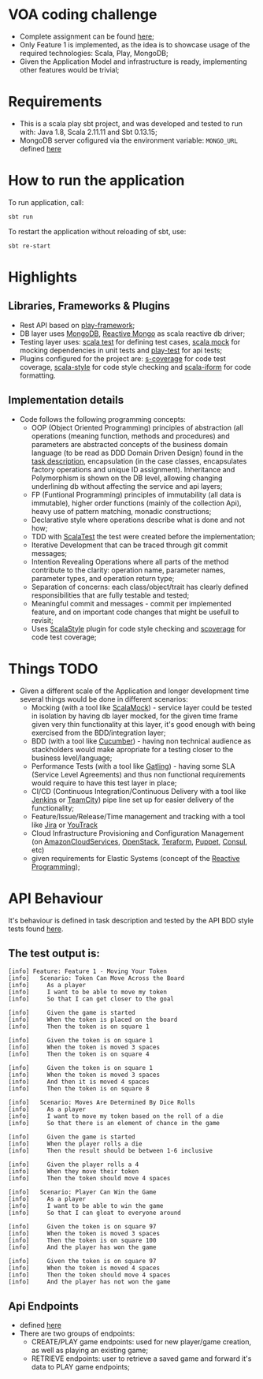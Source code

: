 # VOA coding challenge
* Complete assignment can be found [here](https://github.com/OlegEfrem/snakes-ladders-play/blob/master/TASK.md);
* Only Feature 1 is implemented, as the idea is to showcase usage of the required technologies: Scala, Play, MongoDB;
* Given the Application Model and infrastructure is ready, implementing other features would be trivial;

# Requirements
* This is a scala play sbt project, and was developed and tested to run with: Java 1.8, Scala 2.11.11 and Sbt 0.13.15;
* MongoDB server cofigured via the environment variable: ```MONGO_URL``` defined [here](https://github.com/OlegEfrem/snakes-ladders-play/blob/master/conf/application.conf)

# How to run the application
To run application, call:
```
sbt run
```
To restart the application without reloading of sbt, use:
```
sbt re-start
```
# Highlights
## Libraries, Frameworks & Plugins
* Rest API based on [play-framework](https://www.playframework.com/);
* DB layer uses [MongoDB](https://www.mongodb.com/), [Reactive Mongo](http://reactivemongo.org/) as scala reactive db driver;
* Testing layer uses: [scala test](http://www.scalatest.org/) for defining test cases, [scala mock](http://scalamock.org/) for mocking dependencies in unit tests and 
[play-test](https://www.playframework.com/documentation/2.5.x/ScalaTestingWithScalaTest) for api tests;
* Plugins configured for the project are: [s-coverage](https://github.com/scoverage/sbt-scoverage) for code test coverage, [scala-style](http://www.scalastyle.org/) for code style checking and
[scala-iform](https://github.com/scala-ide/scalariform) for code formatting.

## Implementation details
* Code follows the following programming concepts: 
  * OOP (Object Oriented Programming) principles of abstraction (all operations (meaning function, methods and procedures) and parameters are abstracted concepts of the business domain language (to be read as DDD Domain Driven Design) 
  found in the [task description](https://github.com/OlegEfrem/snakes-ladders-play/blob/master/TASK.md), encapsulation (in the case classes, encapsulates factory operations and unique ID assignment).
  Inheritance and Polymorphism is shown on the DB level, allowing changing underlining db without affecting the service and api layers;
  * FP (Funtional Programming) principles of immutability (all data is immutable), higher order functions (mainly of the collection Api), heavy use of pattern matching, monadic constructions;
  * Declarative style where operations describe what is done and not how;
  * TDD with [ScalaTest](http://www.scalatest.org/) the test were created before the implementation;
  * Iterative Development that can be traced through git commit messages;
  * Intention Revealing Operations where all parts of the method contribute to the clarity: operation name, parameter names, parameter types, and operation return type;
  * Separation of concerns: each class/object/trait has clearly defined responsibilities that are fully testable and tested;
  * Meaningful commit and messages - commit per implemented feature, and on important code changes that might be usefull to revisit;
  * Uses [ScalaStyle](http://www.scalastyle.org/) plugin for code style checking and [scoverage](https://github.com/scoverage/sbt-scoverage) for code test coverage;
  
# Things TODO
* Given a different scale of the Application and longer development time several things would be done in different scenarios: 
  * Mocking (with a tool like [ScalaMock](http://scalamock.org/)) - service layer could be tested in isolation by having db layer mocked, for the given time frame given very thin functionality at this layer, it's good enough with being exercised from the BDD/integration layer;
  * BDD (with a tool like [Cucumber](https://cucumber.io/)) - having non technical audience as stackholders would make apropriate for a testing closer to the business level/language;
  * Performance Tests (with a tool like [Gatling](http://gatling.io/#/)) - having some SLA (Service Level Agreements) and thus non functional requirements would require to have this test layer in place;
  * CI/CD (Continuous Integration/Continuous Delivery with a tool like [Jenkins](https://jenkins.io/) or [TeamCity](https://www.jetbrains.com/teamcity/)) pipe line set up for easier delivery of the functionality;
  * Feature/Issue/Release/Time management and tracking with a tool like [Jira](https://www.atlassian.com/software/jira) or [YouTrack](https://www.jetbrains.com/youtrack/)
  * Cloud Infrastructure Provisioning and Configuration Management (on [AmazonCloudServices](https://aws.amazon.com/), [OpenStack](https://www.openstack.org/), 
  [Teraform](https://www.terraform.io/), [Puppet](https://puppet.com/), [Consul](https://www.consul.io/), etc)
  - given requirements for Elastic Systems (concept of the [Reactive Programming](http://www.reactivemanifesto.org/));
  
# API Behaviour
It's behaviour is defined in task description and tested by the API BDD style tests found [here](https://github.com/OlegEfrem/snakes-ladders-play/blob/master/test/bdd/SnakesLaddersTest.scala).
## The test output is: 
```aidl
[info] Feature: Feature 1 - Moving Your Token
[info]   Scenario: Token Can Move Across the Board
[info]     As a player 
[info]     I want to be able to move my token 
[info]     So that I can get closer to the goal 

[info]     Given the game is started 
[info]     When the token is placed on the board 
[info]     Then the token is on square 1 

[info]     Given the token is on square 1 
[info]     When the token is moved 3 spaces 
[info]     Then the token is on square 4 

[info]     Given the token is on square 1 
[info]     When the token is moved 3 spaces 
[info]     And then it is moved 4 spaces 
[info]     Then the token is on square 8 

[info]   Scenario: Moves Are Determined By Dice Rolls
[info]     As a player 
[info]     I want to move my token based on the roll of a die 
[info]     So that there is an element of chance in the game 

[info]     Given the game is started 
[info]     When the player rolls a die 
[info]     Then the result should be between 1-6 inclusive 

[info]     Given the player rolls a 4 
[info]     When they move their token 
[info]     Then the token should move 4 spaces 

[info]   Scenario: Player Can Win the Game
[info]     As a player 
[info]     I want to be able to win the game 
[info]     So that I can gloat to everyone around 

[info]     Given the token is on square 97 
[info]     When the token is moved 3 spaces 
[info]     Then the token is on square 100 
[info]     And the player has won the game 

[info]     Given the token is on square 97 
[info]     When the token is moved 4 spaces 
[info]     Then the token should move 4 spaces 
[info]     And the player has not won the game 

```
## Api Endpoints
* defined [here](https://github.com/OlegEfrem/snakes-ladders-play/blob/master/conf/routes)
* There are two groups of endpoints: 
  * CREATE/PLAY game endpoints: used for new player/game creation, as well as playing an existing game;
  * RETRIEVE endpoints: user to retrieve a saved game and forward it's data to PLAY game endpoints; 
  